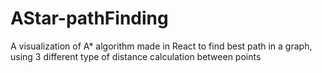 # AStar-pathFinding
A visualization of A* algorithm made in React to find best path in a graph, using 3 different type of distance calculation between points
